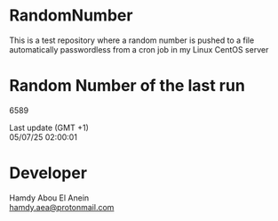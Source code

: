 # RandomNumber    
This is a test repository where a random number is pushed to a file automatically passwordless from a cron job in my Linux CentOS server    
# Random Number of the last run   
6589
      
Last update (GMT +1)    
05/07/25 02:00:01
# Developer    
Hamdy Abou El Anein   
hamdy.aea@protonmail.com
